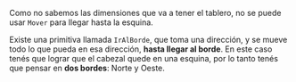 Como no sabemos las dimensiones que va a tener el tablero, no se puede usar `Mover` para llegar hasta la esquina. 

Existe una primitiva llamada `IrAlBorde`, que toma una dirección, y se mueve todo lo que pueda en esa dirección, **hasta llegar al borde**. En este caso tenés que lograr que el cabezal quede en una esquina, por lo tanto tenés que pensar en **dos bordes**: Norte y Oeste.